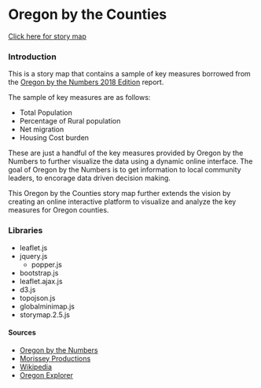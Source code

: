 # Oregon by the Counties


[Click here for story map](https://benjiantolin.github.io/obtcstorymap/index.html)

### Introduction
This is a story map that contains a sample of key measures borrowed from the [Oregon by the Numbers 2018 Edition](https://www.tfff.org/select-books/book/oregon-numbers) report.

The sample of key measures are as follows:

- Total Population
- Percentage of Rural population
- Net migration
- Housing Cost burden

These are just a handful of the key measures provided by Oregon by the Numbers to further visualize the data using a dynamic online interface. The goal of Oregon by the Numbers is to get information to local community leaders, to encorage data driven decision making.

This Oregon by the Counties story map further extends the vision by creating an online interactive platform to visualize and analyze the key measures for Oregon counties.

### Libraries
- leaflet.js
- jquery.js
  - popper.js
- bootstrap.js
- leaflet.ajax.js
- d3.js
- topojson.js
- globalminimap.js
- storymap.2.5.js

#### Sources
- [Oregon by the Numbers](https://www.tfff.org/select-books/book/oregon-numbers)
- [Morissey Productions](https://www.youtube.com/watch?v=V2vwFS8ae2I&t=2s)
- [Wikipedia](https://www.wikipedia.org/)
- [Oregon Explorer](https://oregonexplorer.info/)
